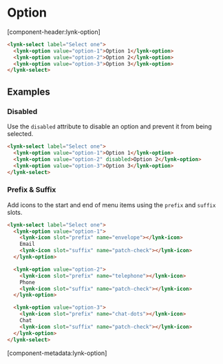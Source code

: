 # Option

[component-header:lynk-option]

```html preview
<lynk-select label="Select one">
  <lynk-option value="option-1">Option 1</lynk-option>
  <lynk-option value="option-2">Option 2</lynk-option>
  <lynk-option value="option-3">Option 3</lynk-option>
</lynk-select>
```

## Examples

### Disabled

Use the `disabled` attribute to disable an option and prevent it from being selected.

```html preview
<lynk-select label="Select one">
  <lynk-option value="option-1">Option 1</lynk-option>
  <lynk-option value="option-2" disabled>Option 2</lynk-option>
  <lynk-option value="option-3">Option 3</lynk-option>
</lynk-select>
```

### Prefix & Suffix

Add icons to the start and end of menu items using the `prefix` and `suffix` slots.

```html preview
<lynk-select label="Select one">
  <lynk-option value="option-1">
    <lynk-icon slot="prefix" name="envelope"></lynk-icon>
    Email
    <lynk-icon slot="suffix" name="patch-check"></lynk-icon>
  </lynk-option>

  <lynk-option value="option-2">
    <lynk-icon slot="prefix" name="telephone"></lynk-icon>
    Phone
    <lynk-icon slot="suffix" name="patch-check"></lynk-icon>
  </lynk-option>

  <lynk-option value="option-3">
    <lynk-icon slot="prefix" name="chat-dots"></lynk-icon>
    Chat
    <lynk-icon slot="suffix" name="patch-check"></lynk-icon>
  </lynk-option>
</lynk-select>
```

[component-metadata:lynk-option]
